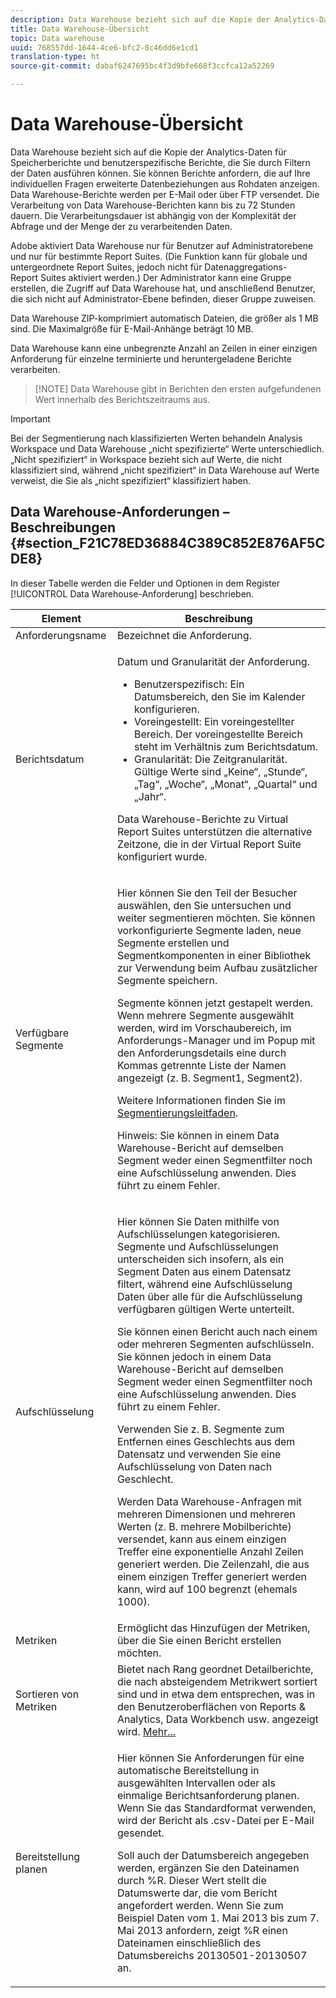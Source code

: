 ```yaml
---
description: Data Warehouse bezieht sich auf die Kopie der Analytics-Daten für Speicherberichte und benutzerspezifische Berichte, die Sie durch Filtern der Daten ausführen können. Sie können Berichte anfordern, die auf Ihre individuellen Fragen erweiterte Datenbeziehungen aus Rohdaten anzeigen. Data Warehouse-Berichte werden per E-Mail oder über FTP versendet. Die Verarbeitung von Data Warehouse-Berichten kann bis zu 72 Stunden dauern. Die Verarbeitungsdauer ist abhängig von der Komplexität der Abfrage und der Menge der zu verarbeitenden Daten.
title: Data Warehouse-Übersicht
topic: Data warehouse
uuid: 768557dd-1644-4ce6-bfc2-8c46dd6e1cd1
translation-type: ht
source-git-commit: dabaf6247695bc4f3d9bfe668f3ccfca12a52269

---
```



# Data Warehouse-Übersicht

Data Warehouse bezieht sich auf die Kopie der Analytics-Daten für Speicherberichte und benutzerspezifische Berichte, die Sie durch Filtern der Daten ausführen können. Sie können Berichte anfordern, die auf Ihre individuellen Fragen erweiterte Datenbeziehungen aus Rohdaten anzeigen. Data Warehouse-Berichte werden per E-Mail oder über FTP versendet. Die Verarbeitung von Data Warehouse-Berichten kann bis zu 72 Stunden dauern. Die Verarbeitungsdauer ist abhängig von der Komplexität der Abfrage und der Menge der zu verarbeitenden Daten.

Adobe aktiviert Data Warehouse nur für Benutzer auf Administratorebene und nur für bestimmte Report Suites. (Die Funktion kann für globale und untergeordnete Report Suites, jedoch nicht für Datenaggregations-Report Suites aktiviert werden.) Der Administrator kann eine Gruppe erstellen, die Zugriff auf Data Warehouse hat, und anschließend Benutzer, die sich nicht auf Administrator-Ebene befinden, dieser Gruppe zuweisen.

Data Warehouse ZIP-komprimiert automatisch Dateien, die größer als 1 MB sind. Die Maximalgröße für E-Mail-Anhänge beträgt 10 MB.

Data Warehouse kann eine unbegrenzte Anzahl an Zeilen in einer einzigen Anforderung für einzelne terminierte und heruntergeladene Berichte verarbeiten.

>[!NOTE] Data Warehouse gibt in Berichten den ersten aufgefundenen Wert innerhalb des Berichtszeitraums aus.

>[!IMPORTANT]
>
>Bei der Segmentierung nach klassifizierten Werten behandeln Analysis Workspace und Data Warehouse „nicht spezifizierte“ Werte unterschiedlich. „Nicht spezifiziert“ in Workspace bezieht sich auf Werte, die nicht klassifiziert sind, während „nicht spezifiziert“ in Data Warehouse auf Werte verweist, die Sie als „nicht spezifiziert“ klassifiziert haben.

## Data Warehouse-Anforderungen – Beschreibungen {#section_F21C78ED36884C389C852E876AF5CDE8}

In dieser Tabelle werden die Felder und Optionen in dem Register [!UICONTROL Data Warehouse-Anforderung] beschrieben.

<table id="table_7325A2466866460E8B0AF7D696152713"> 
 <thead> 
  <tr> 
   <th colname="col1" class="entry"> Element </th> 
   <th colname="col2" class="entry"> Beschreibung </th> 
  </tr> 
 </thead>
 <tbody> 
  <tr> 
   <td colname="col1"> <span class="wintitle"> Anforderungsname</span> </td> 
   <td colname="col2"> Bezeichnet die Anforderung. </td> 
  </tr> 
  <tr> 
   <td colname="col1"> <span class="wintitle"> Berichtsdatum</span> </td> 
   <td colname="col2"> <p>Datum und Granularität der Anforderung. </p> 
    <ul id="ul_C00F4529BD9E4113B517A61751B1DD5C"> 
     <li id="li_4D7C26812DF94ED7B64F985309541F46"> <span class="wintitle"> Benutzerspezifisch</span>: Ein Datumsbereich, den Sie im Kalender konfigurieren. </li> 
     <li id="li_2B272087006847148A936350D1B2D523"> <span class="wintitle"> Voreingestellt</span>: Ein voreingestellter Bereich. Der voreingestellte Bereich steht im Verhältnis zum Berichtsdatum. </li> 
     <li id="li_745989965BB94D489FF7046587E13C42"> <span class="wintitle"> Granularität</span>: Die Zeitgranularität. Gültige Werte sind „Keine“, „Stunde“, „Tag“, „Woche“, „Monat“, „Quartal“ und „Jahr“. </li> 
    </ul> <p>Data Warehouse-Berichte zu Virtual Report Suites unterstützen die alternative Zeitzone, die in der Virtual Report Suite konfiguriert wurde. </p> </td> 
  </tr> 
  <tr> 
   <td colname="col1"> <span class="wintitle"> Verfügbare Segmente</span> </td> 
   <td colname="col2"> <p>Hier können Sie den Teil der Besucher auswählen, den Sie untersuchen und weiter segmentieren möchten. Sie können vorkonfigurierte Segmente laden, neue Segmente erstellen und Segmentkomponenten in einer Bibliothek zur Verwendung beim Aufbau zusätzlicher Segmente speichern. </p> <p>Segmente können jetzt gestapelt werden. Wenn mehrere Segmente ausgewählt werden, wird im Vorschaubereich, im Anforderungs-Manager und im Popup mit den Anforderungsdetails eine durch Kommas getrennte Liste der Namen angezeigt (z. B. Segment1, Segment2). </p> <p>Weitere Informationen finden Sie im <a href="/help/components/c-segmentation/seg-home.md">Segmentierungsleitfaden</a>. </p> <p>Hinweis: Sie können in einem Data Warehouse-Bericht auf demselben Segment weder einen Segmentfilter noch eine Aufschlüsselung anwenden. Dies führt zu einem Fehler. </p> </td> 
  </tr> 
  <tr> 
   <td colname="col1"> <span class="wintitle"> Aufschlüsselung</span> </td> 
   <td colname="col2"> <p>Hier können Sie Daten mithilfe von Aufschlüsselungen kategorisieren. Segmente und Aufschlüsselungen unterscheiden sich insofern, als ein Segment Daten aus einem Datensatz filtert, während eine Aufschlüsselung Daten über alle für die Aufschlüsselung verfügbaren gültigen Werte unterteilt. </p> Sie können einen Bericht auch nach einem oder mehreren Segmenten aufschlüsseln. Sie können jedoch in einem Data Warehouse-Bericht auf demselben Segment weder einen Segmentfilter noch eine Aufschlüsselung anwenden. Dies führt zu einem Fehler. <p> Verwenden Sie z. B. Segmente zum Entfernen eines Geschlechts aus dem Datensatz und verwenden Sie eine Aufschlüsselung von Daten nach Geschlecht. </p> <p>Werden Data Warehouse-Anfragen mit mehreren Dimensionen und mehreren Werten (z. B. mehrere Mobilberichte) versendet, kann aus einem einzigen Treffer eine exponentielle Anzahl Zeilen generiert werden. Die Zeilenzahl, die aus einem einzigen Treffer generiert werden kann, wird auf 100 begrenzt (ehemals 1000). </p> </td> 
  </tr> 
  <tr> 
   <td colname="col1"> <span class="wintitle"> Metriken</span> </td> 
   <td colname="col2">Ermöglicht das Hinzufügen der Metriken, über die Sie einen Bericht erstellen möchten. </td> 
  </tr> 
  <tr> 
   <td colname="col1"><span class="wintitle"> Sortieren von Metriken</span> </td> 
   <td colname="col2">Bietet nach Rang geordnet Detailberichte, die nach absteigendem Metrikwert sortiert sind und in etwa dem entsprechen, was in den Benutzeroberflächen von Reports &amp; Analytics, Data Workbench usw. angezeigt wird. <a href="/help/export/data-warehouse/sorting-by-metric.md"  > Mehr...</a> </td> 
  </tr> 
  <tr> 
   <td colname="col1"> <span class="wintitle"> Bereitstellung planen</span> </td> 
   <td colname="col2"> <p>Hier können Sie Anforderungen für eine automatische Bereitstellung in ausgewählten Intervallen oder als einmalige Berichtsanforderung planen. Wenn Sie das Standardformat verwenden, wird der Bericht als .csv-Datei per E-Mail gesendet. </p> <p>Soll auch der Datumsbereich angegeben werden, ergänzen Sie den Dateinamen durch <span class="filepath">%R</span>. Dieser Wert stellt die Datumswerte dar, die vom Bericht angefordert werden. Wenn Sie zum Beispiel Daten vom 1. Mai 2013 bis zum 7. Mai 2013 anfordern, zeigt <span class="filepath">%R</span> einen Dateinamen einschließlich des Datumsbereichs 20130501-20130507 an. </p> </td> 
  </tr> 
 </tbody> 
</table>

